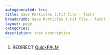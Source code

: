 ```yaml
---
autogenerated: true
title: Save Particles (.tif file - fast)
breadcrumb: Save Particles (.tif file - fast)
layout: page
categories: 
description: test description
---
```


1.  REDIRECT [QuickPALM](QuickPALM)

